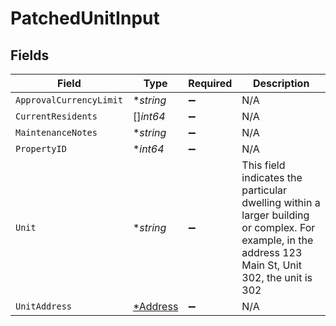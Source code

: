 # PatchedUnitInput


## Fields

| Field                                                                                                                                                | Type                                                                                                                                                 | Required                                                                                                                                             | Description                                                                                                                                          |
| ---------------------------------------------------------------------------------------------------------------------------------------------------- | ---------------------------------------------------------------------------------------------------------------------------------------------------- | ---------------------------------------------------------------------------------------------------------------------------------------------------- | ---------------------------------------------------------------------------------------------------------------------------------------------------- |
| `ApprovalCurrencyLimit`                                                                                                                              | **string*                                                                                                                                            | :heavy_minus_sign:                                                                                                                                   | N/A                                                                                                                                                  |
| `CurrentResidents`                                                                                                                                   | []*int64*                                                                                                                                            | :heavy_minus_sign:                                                                                                                                   | N/A                                                                                                                                                  |
| `MaintenanceNotes`                                                                                                                                   | **string*                                                                                                                                            | :heavy_minus_sign:                                                                                                                                   | N/A                                                                                                                                                  |
| `PropertyID`                                                                                                                                         | **int64*                                                                                                                                             | :heavy_minus_sign:                                                                                                                                   | N/A                                                                                                                                                  |
| `Unit`                                                                                                                                               | **string*                                                                                                                                            | :heavy_minus_sign:                                                                                                                                   | This field indicates the particular dwelling within a larger building or complex. For example, in the address 123 Main St, Unit 302, the unit is 302 |
| `UnitAddress`                                                                                                                                        | [*Address](../../models/shared/address.md)                                                                                                           | :heavy_minus_sign:                                                                                                                                   | N/A                                                                                                                                                  |